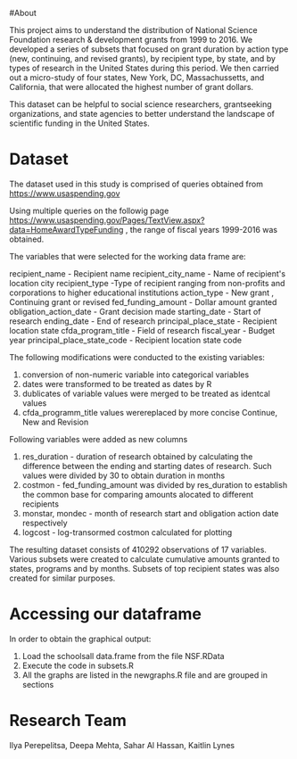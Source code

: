 #About

This project aims to understand the distribution of National Science Foundation research & development grants from 1999 to 2016. We developed a series of subsets that focused on grant duration by action type (new, continuing, and revised grants), by recipient type, by state, and by types of research in the United States during this period. We then carried out a micro-study of four states, New York, DC, Massachussetts, and California, that were allocated the highest number of grant dollars. 

This dataset can be helpful to social science researchers, grantseeking organizations, and state agencies to better understand the landscape of scientific funding in the United States. 

# Dataset 
The dataset used in this study is comprised of queries obtained from https://www.usaspending.gov 

Using multiple queries on the followig page https://www.usaspending.gov/Pages/TextView.aspx?data=HomeAwardTypeFunding , the range of fiscal years 1999-2016 was obtained. 

The variables that were selected for the working data frame are: 

recipient_name - Recipient name
recipient_city_name - Name of recipient's location city
recipient_type -Type of recipient ranging from non-profits and corporations to higher educational institutions
action_type - New grant , Continuing grant or revised
fed_funding_amount - Dollar amount granted
obligation_action_date - Grant decision made
starting_date - Start of research
ending_date - End of research
principal_place_state - Recipient location state
cfda_program_title - Field of research
fiscal_year - Budget year
principal_place_state_code - Recipient location state code

The following modifications were conducted to the existing variables:
1. conversion of non-numeric variable into categorical variables 
2. dates were transformed to be treated as dates by R
3. dublicates of variable values were merged to be treated as identcal values 
4. cfda_programm_title values werereplaced by more concise Continue, New and Revision 

Following variables were added as new columns
1. res_duration - duration of research obtained by calculating the difference between the ending and starting dates of research. Such values were divided by 30 to obtain duration in months 
2. costmon - fed_funding_amount was divided by res_duration to establish the common base for comparing amounts alocated to different recipients 
3. monstar, mondec - month of research start and obligation action date respectively 
4. logcost - log-transormed costmon calculated for plotting

The resulting dataset consists of 410292 observations of 17 variables. Various subsets were created to calculate cumulative amounts granted to states, programs and by months. Subsets of top recipient states was also created for similar purposes. 

# Accessing our dataframe

In order to obtain the graphical output:
1. Load the schoolsall data.frame from the file NSF.RData
2. Execute the code in subsets.R 
3. All the graphs are listed in the newgraphs.R file and are grouped in sections


# Research Team
Ilya Perepelitsa, Deepa Mehta, Sahar Al Hassan, Kaitlin Lynes

